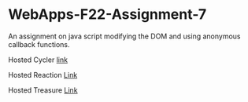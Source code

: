 # WebApps-F22-Assignment-7
An assignment on java script modifying the DOM and using anonymous callback functions.


Hosted Cycler [link](https://44-563-web-apps-f22.github.io/44563-webapps-assignment-7-jayachandranarala/cycler.html)

Hosted Reaction [Link](https://44-563-web-apps-f22.github.io/44563-webapps-assignment-7-jayachandranarala/reaction.html)

Hosted Treasure [Link](https://44-563-web-apps-f22.github.io/44563-webapps-assignment-7-jayachandranarala/treasure.html)

